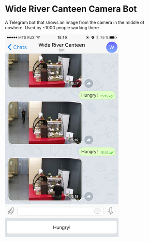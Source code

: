 # Wide River Canteen Camera Bot

A Telegram bot that shows an image from the camera in the middle of nowhere. Used by ~1000 people working there

<img src="https://raw.githubusercontent.com/igorlukanin/wide-river-canteen-camera-bot/master/screenshot.png" width="375">